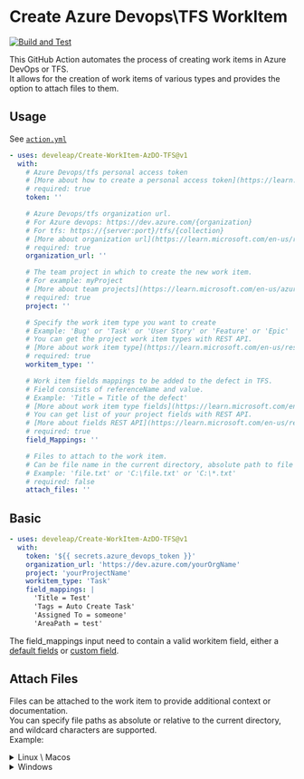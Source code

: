 # Create Azure Devops\TFS WorkItem

[![Build and Test](https://github.com/develeap/Create-WorkItem-AzDO-TFS/actions/workflows/ci.yml/badge.svg)](https://github.com/develeap/Create-WorkItem-AzDO-TFS/actions/workflows/ci.yml)

This GitHub Action automates the process of creating work items in Azure DevOps or TFS.  
It allows for the creation of work items of various types and provides the option to attach files to them.

## Usage

See [`action.yml`](action.yml)

<!-- start usage -->

```yaml
- uses: develeap/Create-WorkItem-AzDO-TFS@v1
  with:
    # Azure Devops/tfs personal access token
    # [More about how to create a personal access token](https://learn.microsoft.com/en-us/azure/devops/organizations/accounts/use-personal-access-tokens-to-authenticate)
    # required: true
    token: ''

    # Azure Devops/tfs organization url.
    # For Azure devops: https://dev.azure.com/{organization}
    # For tfs: https://{server:port}/tfs/{collection}
    # [More about organization url](https://learn.microsoft.com/en-us/rest/api/azure/devops)
    # required: true
    organization_url: ''

    # The team project in which to create the new work item.
    # For example: myProject
    # [More about team projects](https://learn.microsoft.com/en-us/azure/devops/organizations/projects/about-projects?view-projects-in-your-organization)
    # required: true
    project: ''

    # Specify the work item type you want to create
    # Example: 'Bug' or 'Task' or 'User Story' or 'Feature' or 'Epic'
    # You can get the project work item types with REST API.
    # [More about work item type](https://learn.microsoft.com/en-us/rest/api/azure/devops/wit/work-item-types/list)
    # required: true
    workitem_type: ''

    # Work item fields mappings to be added to the defect in TFS.
    # Field consists of referenceName and value.
    # Example: 'Title = Title of the defect'
    # [More about work item type fields](https://learn.microsoft.com/en-us/azure/devops/boards/work-items/guidance/work-item-field?view=azure-devops)
    # You can get list of your project fields with REST API.
    # [More about fields REST API](https://learn.microsoft.com/en-us/rest/api/azure/devops/wit/fields/list)
    # required: true
    field_Mappings: ''

    # Files to attach to the work item.
    # Can be file name in the current directory, absolute path to file or path with wildcard.
    # Example: 'file.txt' or 'C:\file.txt' or 'C:\*.txt'
    # required: false
    attach_files: ''
```

<!-- end usage -->

## Basic

```yaml
- uses: develeap/Create-WorkItem-AzDO-TFS@v1
  with:
    token: '${{ secrets.azure_devops_token }}'
    organization_url: 'https://dev.azure.com/yourOrgName'
    project: 'yourProjectName'
    workitem_type: 'Task'
    field_mappings: |
      'Title = Test'
      'Tags = Auto Create Task'
      'Assigned To = someone'
      'AreaPath = test'
```

The field_mappings input need to contain a valid workitem field, either a [default fields](https://learn.microsoft.com/en-us/azure/devops/boards/work-items/guidance/work-item-field?view=azure-devops) or [custom field](https://learn.microsoft.com/en-us/azure/devops/organizations/settings/work/customize-process?view=azure-devops).

## Attach Files

Files can be attached to the work item to provide additional context or documentation.  
You can specify file paths as absolute or relative to the current directory, and wildcard characters are supported.  
Example:

<details>
<summary>Linux \ Macos</summary>

```yaml
- uses: develeap/Create-WorkItem-AzDO-TFS@v1
  with:
    token: '${{ secrets.azure_devops_token }}'
    organization_url: 'https://dev.azure.com/yourOrgName'
    project: 'yourProjectName'
    workitem_type: 'Task'
    field_mappings: |
      'Title = Test'
      'Tags = Auto Create Task'
      'Assigned To = someone'
      'AreaPath = test'
    attach_files: |
      '*.txt'
      'File-1.txt'
      '${{ github.workspace }}/File-2.txt'
```

</details>

<details>
<summary>Windows</summary>

```yaml
- uses: develeap/Create-WorkItem-AzDO-TFS@v1
  with:
    token: '${{ secrets.azure_devops_token }}'
    organization_url: 'https://dev.azure.com/yourOrgName'
    project: 'yourProjectName'
    workitem_type: 'Task'
    field_mappings: |
      'Title = Test'
      'Tags = Auto Create Task'
      'Assigned To = someone'
      'AreaPath = test'
    attach_files: |
      '*.txt'
      'File-1.txt'
      '${{ github.workspace }}\File-2.txt'
```

</details>
